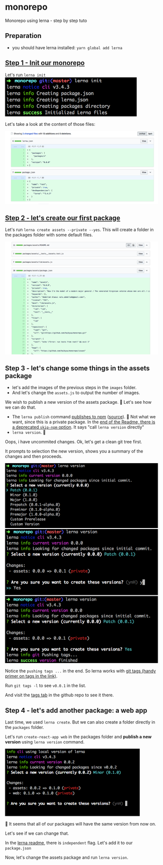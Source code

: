 # monorepo

Monorepo using lerna - step by step tuto

## Preparation

- you should have lerna installed: `yarn global add lerna`

## [Step 1 - Init our monorepo](https://github.com/haikyuu/monorepo/commit/b3b1e5e6e4407c0b1104cb6a9a001384ad7edabc)

Let's run `lerna init`
![Lerna init](packages/assets/images/lerna_init.png)

Let's take a look at the content of those files:

![Lerna files](packages/assets/images/lerna_init_1.png)

## [Step 2 - let's create our first package](https://github.com/haikyuu/monorepo/commit/d015128d5d36c616b272cd6dd1ecb7c7c5a07e90)

Let's run `lerna create assets --private --yes`. This will create a folder in the packages folder with some default files.

![Lerna files](packages/assets/images/lerna_create_1.png)

## Step 3 - let's change some things in the assets package

- let's add the images of the previous steps in the `images` folder.
- And let's change the `assets.js` to output the number of images.

We wish to publish a new version of the assets package. 🤔 Let's see how we can do that.

- The `lerna publish` command [publishes to npm](https://github.com/lerna/lerna/tree/master/commands/publish#readme) ([source](https://github.com/lerna/lerna/blob/master/commands/publish/index.js#L18-L20)). 🤔 Not what we want, since this is a private package. In the [end of the Readme, there is a deprecated `skip-npm` option](https://github.com/lerna/lerna/tree/master/commands/publish#deprecated-options). It says "call `lerna version` directly"
- `lerna version`. 🚀

Oops, i have uncommited changes. Ok, let's get a clean git tree first.

It prompts to selection the new version, shows you a summary of the changes and then proceeds.

![step 1](packages/assets/images/lerna_version.png)
![step 2](packages/assets/images/lerna_version_1.png)
![step 3](packages/assets/images/lerna_version_2.png)

Notice the `pushing tags ...` in the end. So lerna works with [git tags (handy primer on tags in the link)](https://alblue.bandlem.com/2011/04/git-tip-of-week-tags.html).

Run `git tags -l` to see `v0.0.1` in the list.

And visit the [tags tab](https://github.com/haikyuu/monorepo/releases/tag/v0.0.1) in the github repo to see it there.

## Step 4 - let's add another package: a web app

Last time, we used `lerna create`. But we can also create a folder directly in the `packages` folder.

Let's run `create-react-app web` in the packages folder and **publish a new version** using `lerna version` command.

![lv](packages/assets/images/lerna_version_two_packages.png)

🤔 It seems that all of our packages will have the same version from now on.

Let's see if we can change that.

In the [lerna readme](https://github.com/lerna/lerna#independent-mode), there is `independent` flag. Let's add it to our `package.json`

Now, let's change the assets package and run `lerna version`.
